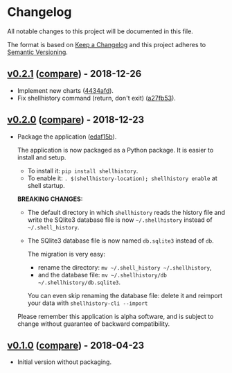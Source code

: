 # Changelog
All notable changes to this project will be documented in this file.

The format is based on [Keep a Changelog](http://keepachangelog.com/en/1.0.0/)
and this project adheres to [Semantic Versioning](http://semver.org/spec/v2.0.0.html).

## [v0.2.1](https://gitlab.com/pawamoy/shell-history/tags/v0.3.0) ([compare](https://gitlab.com/pawamoy/shell-history/compare/v0.2.0...v0.2.1)) - 2018-12-26

- Implement new charts ([4434afd](https://gitlab.com/pawamoy/shell-history/commit/4434afdce557f861f0b6b32b5ecd8c0474b59029)).
- Fix shellhistory command (return, don't exit) ([a27fb53](https://gitlab.com/pawamoy/shell-history/commit/a27fb53e097f22acc7cf789fb69f244208115c3f)).

## [v0.2.0](https://gitlab.com/pawamoy/shell-history/tags/v0.2.0) ([compare](https://gitlab.com/pawamoy/shell-history/compare/v0.1.0...v0.2.0)) - 2018-12-23

- Package the application ([edaf15b](https://gitlab.com/pawamoy/shell-history/commit/edaf15b7424d40ef13442be03ae04828eb80571d)).
  
  The application is now packaged as a Python package. It is easier to install and setup.
  - To install it: `pip install shellhistory`.
  - To enable it: `. $(shellhistory-location); shellhistory enable` at shell startup.
  
  **BREAKING CHANGES:**
  - The default directory in which `shellhistory` reads the history file and write the SQlite3 database file
  is now `~/.shellhistory` instead of `~/.shell_history`.
  - The SQlite3 database file is now named `db.sqlite3` instead of `db`.
  
    The migration is very easy:
    - rename the directory: `mv ~/.shell_history ~/.shellhistory`,
    - and the database file: `mv ~/.shellhistory/db ~/.shellhistory/db.sqlite3`.
    
    You can even skip renaming the database file:
    delete it and reimport your data with `shellhistory-cli --import`
    
  Please remember this application is alpha software, and is subject to change without guarantee of backward compatibility.
   
## [v0.1.0](https://gitlab.com/pawamoy/shell-history/tags/v0.1.0) ([compare](https://gitlab.com/pawamoy/shell-history/compare/4a9781fb20047c4c5f9d7bd04f60db5e35295070...v0.1.0)) - 2018-04-23

- Initial version without packaging.

